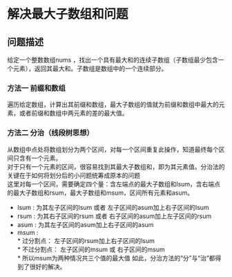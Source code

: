 # 解决最大子数组和问题
## 问题描述
  给定一个整数数组nums ，找出一个具有最大和的连续子数组（子数组最少包含一个元素），返回其最大和。子数组是数组中的一个连续部分。
### 方法一  前缀和数组
  遍历给定数组，计算出其前缀和数组，最大子数组的值就为前缀和数组中最大的元素，或者前缀和数组中两元素的差的最大值。
  
### 方法二 分治（线段树思想）
  从数组中点处将数组划分为两个区间，对每一个区间重复此操作，知道最终每个区间只含有一个元素。<br>
  对于只有一个元素的区间，很容易找到其最大子数组和，即为其元素值。分治法的关键在于如何将划分后的小问题统筹成原本的问题<br>
  这里对每一个区间，需要确定四个量：含左端点的最大子数组和lsum，含右端点的最大子数组和rsum，最大子数组和msum，区间所有元素和asum。<br>
  * lsum : 为其左子区间的lsum 或者 左子区间的asum加上右子区间的lsum<br>
  * rsum : 为其右子区间的rsum 或者 右子区间的asum加上左子区间的rsum<br>
  * asum : 为其左子区间的asum加上右子区间的asum<br>
  * msum : <br>
        * 过分割点： 左子区间的rsum加上右子区间的lsum<br>
        * 不过分割点： 左子区间的msum 或 右子区间的msum<br>
        * 所以msum为两种情况共三个值的最大值
 如此，分治方法的“分”与“治”都得到了很好的解决。
